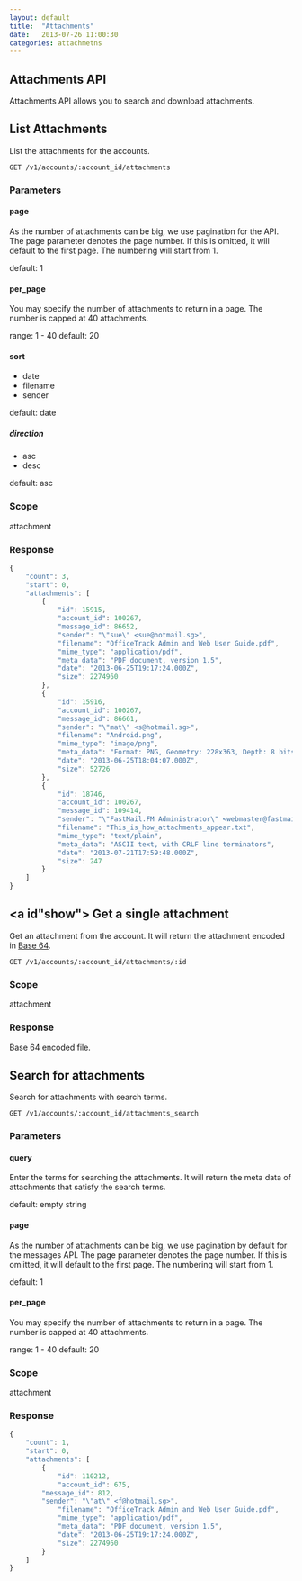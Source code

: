 ```yaml
---
layout: default
title:  "Attachments"
date:   2013-07-26 11:00:30
categories: attachmetns
---
```


## Attachments API

Attachments API allows you to search and download attachments.

## <a id="list_attachments"></a> List Attachments

List the attachments for the accounts.

```
GET /v1/accounts/:account_id/attachments
```

### Parameters

#### page

As the number of attachments can be big, we use pagination for the API. The page parameter denotes the page number. If this is omitted, it will default to the first page. The numbering will start from 1.

default: 1

#### per_page

You may specify the number of attachments to return in a page. The number is capped at 40 attachments.

range: 1 - 40
default: 20

#### sort

- date
- filename
- sender

default: date

##### direction

- asc
- desc

default: asc

### Scope

attachment

### Response

``` javascript
{
    "count": 3,
    "start": 0,
    "attachments": [
        {
            "id": 15915,
            "account_id": 100267,
            "message_id": 86652,
            "sender": "\"sue\" <sue@hotmail.sg>",
            "filename": "OfficeTrack Admin and Web User Guide.pdf",
            "mime_type": "application/pdf",
            "meta_data": "PDF document, version 1.5",
            "date": "2013-06-25T19:17:24.000Z",
            "size": 2274960
        },
        {
            "id": 15916,
            "account_id": 100267,
            "message_id": 86661,
            "sender": "\"mat\" <s@hotmail.sg>",
            "filename": "Android.png",
            "mime_type": "image/png",
            "meta_data": "Format: PNG, Geometry: 228x363, Depth: 8 bits-per-pixel, Colors: 11155",
            "date": "2013-06-25T18:04:07.000Z",
            "size": 52726
        },
        {
            "id": 18746,
            "account_id": 100267,
            "message_id": 109414,
            "sender": "\"FastMail.FM Administrator\" <webmaster@fastmail.fm>",
            "filename": "This_is_how_attachments_appear.txt",
            "mime_type": "text/plain",
            "meta_data": "ASCII text, with CRLF line terminators",
            "date": "2013-07-21T17:59:48.000Z",
            "size": 247
        }
    ]
}
```

## <a id"show"></a> Get a single attachment

Get an attachment from the account. It will return the attachment encoded in [Base 64](http://en.wikipedia.org/wiki/Base64‎).

```
GET /v1/accounts/:account_id/attachments/:id
```

### Scope

attachment

### Response

Base 64 encoded file.

## <a id="search_attachments"></a> Search for attachments

Search for attachments with search terms.

```
GET /v1/accounts/:account_id/attachments_search
```

### Parameters

#### query

Enter the terms for searching the attachments. It will return the meta data of attachments that satisfy the search terms.

default: empty string

#### page

As the number of attachments can be big, we use pagination by default for the messages API. The page parameter denotes the page number. If this is omiitted, it will default to the first page. The numbering will start from 1.

default: 1

#### per_page

You may specify the number of attachments to return in a page. The number is capped at 40 attachments.

range: 1 - 40
default: 20

### Scope

attachment

### Response


``` javascript
{
    "count": 1,
    "start": 0,
    "attachments": [
        {
            "id": 110212,
            "account_id": 675,
	    "message_id": 812,
	    "sender": "\"at\" <f@hotmail.sg>",
            "filename": "OfficeTrack Admin and Web User Guide.pdf",
            "mime_type": "application/pdf",
            "meta_data": "PDF document, version 1.5",
            "date": "2013-06-25T19:17:24.000Z",
            "size": 2274960
        }
    ]
}
```
